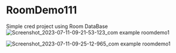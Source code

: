 # RoomDemo111
Simple cred project using Room DataBase 
![Screenshot_2023-07-11-09-21-53-123_com example roomdemo1](https://github.com/Arjun-00/RoomDemo111/assets/76726126/c72fffd4-2b05-4769-b252-5b7e01396467)

![Screenshot_2023-07-11-09-25-12-965_com example roomdemo1](https://github.com/Arjun-00/RoomDemo111/assets/76726126/9a8f2070-d081-4f80-8e35-eedcb0709615)
